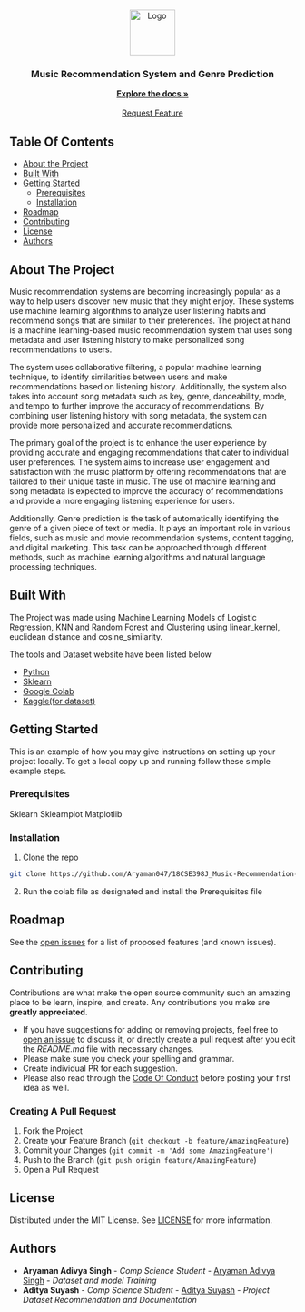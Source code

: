 <br/>
<p align="center">
  <a href="https://github.com//ReadME-Generator">
    <img src="images/logo.png" alt="Logo" width="80" height="80">
  </a>

  <h3 align="center">Music Recommendation System and Genre Prediction</h3>

  <p align="center">
    <a href="https://github.com//ReadME-Generator"><strong>Explore the docs »</strong></a>
    <br/>
    <br/>
    <a href="https://github.com//ReadME-Generator/issues">Request Feature</a>
  </p>
</p>



## Table Of Contents

* [About the Project](#about-the-project)
* [Built With](#built-with)
* [Getting Started](#getting-started)
  * [Prerequisites](#prerequisites)
  * [Installation](#installation)
* [Roadmap](#roadmap)
* [Contributing](#contributing)
* [License](#license)
* [Authors](#authors)


## About The Project

Music recommendation systems are becoming increasingly
popular as a way to help users discover new music that they might
enjoy. These systems use machine learning algorithms to analyze
user listening habits and recommend songs that are similar to their
preferences. The project at hand is a machine learning-based
music recommendation system that uses song metadata and user
listening history to make personalized song recommendations to
users.

The system uses collaborative filtering, a popular machine
learning technique, to identify similarities between users and make
recommendations based on listening history. Additionally, the
system also takes into account song metadata such as key, genre,
danceability, mode, and tempo to further improve the accuracy of
recommendations. By combining user listening history with song
metadata, the system can provide more personalized and accurate
recommendations.

The primary goal of the project is to enhance the user experience
by providing accurate and engaging recommendations that cater to
individual user preferences. The system aims to increase user
engagement and satisfaction with the music platform by offering
recommendations that are tailored to their unique taste in music.
The use of machine learning and song metadata is expected to
improve the accuracy of recommendations and provide a more
engaging listening experience for users.

Additionally, Genre prediction is the task of automatically identifying
the genre of a given piece of text or media. It plays an important role
in various fields, such as music and movie recommendation systems,
content tagging, and digital marketing. This task can be approached
through different methods, such as machine learning algorithms and
natural language processing techniques.

## Built With

The Project was made using Machine Learning Models of Logistic Regression, KNN and Random Forest and Clustering using linear_kernel, euclidean distance and cosine_similarity.

The tools and Dataset website have been listed below

* [Python](https://www.google.com/url?sa=t&rct=j&q=&esrc=s&source=web&cd=&cad=rja&uact=8&ved=2ahUKEwij8aLLlvT9AhV6R2wGHZyoBuYQFnoECBEQAQ&url=https%3A%2F%2Fwww.python.org%2F&usg=AOvVaw0QREvGsjwHKp2GtoYvs1JH)
* [Sklearn](https://www.google.com/url?sa=t&rct=j&q=&esrc=s&source=web&cd=&cad=rja&uact=8&ved=2ahUKEwivubrVlvT9AhXGU2wGHeITC8AQFnoECAoQAQ&url=https%3A%2F%2Fscikit-learn.org%2F&usg=AOvVaw3pidYsGhglQXGDh_4GMetL)
* [Google Colab](https://www.google.com/url?sa=t&rct=j&q=&esrc=s&source=web&cd=&cad=rja&uact=8&ved=2ahUKEwjHg9DelvT9AhVqZWwGHZdSBEsQFnoECA8QAQ&url=https%3A%2F%2Fcolab.research.google.com%2F&usg=AOvVaw3A5aPK2kLFzKOzb6sOckVw)
* [Kaggle(for dataset)](https://www.google.com/url?sa=t&rct=j&q=&esrc=s&source=web&cd=&cad=rja&uact=8&ved=2ahUKEwjGuYjllvT9AhW9cGwGHU-4B2MQFnoECCoQAQ&url=https%3A%2F%2Fwww.kaggle.com%2F&usg=AOvVaw358aJVdRF5ENauJCrosrX1)

## Getting Started

This is an example of how you may give instructions on setting up your project locally.
To get a local copy up and running follow these simple example steps.

### Prerequisites

Sklearn
Sklearnplot
Matplotlib

### Installation

1. Clone the repo

```sh
git clone https://github.com/Aryaman047/18CSE398J_Music-Recommendation-System-and-Genre-Prediction.git
```

2. Run the colab file as designated and install the Prerequisites file


## Roadmap

See the [open issues](https://github.com//ReadME-Generator/issues) for a list of proposed features (and known issues).

## Contributing

Contributions are what make the open source community such an amazing place to be learn, inspire, and create. Any contributions you make are **greatly appreciated**.
* If you have suggestions for adding or removing projects, feel free to [open an issue](https://github.com//ReadME-Generator/issues/new) to discuss it, or directly create a pull request after you edit the *README.md* file with necessary changes.
* Please make sure you check your spelling and grammar.
* Create individual PR for each suggestion.
* Please also read through the [Code Of Conduct](https://github.com//ReadME-Generator/blob/main/CODE_OF_CONDUCT.md) before posting your first idea as well.

### Creating A Pull Request

1. Fork the Project
2. Create your Feature Branch (`git checkout -b feature/AmazingFeature`)
3. Commit your Changes (`git commit -m 'Add some AmazingFeature'`)
4. Push to the Branch (`git push origin feature/AmazingFeature`)
5. Open a Pull Request

## License

Distributed under the MIT License. See [LICENSE](https://github.com//ReadME-Generator/blob/main/LICENSE.md) for more information.

## Authors

* **Aryaman Adivya Singh** - *Comp Science Student* - [Aryaman Adivya Singh](https://github.com/Aryaman047) - *Dataset and model Training*
* **Aditya Suyash** - *Comp Science Student* - [Aditya Suyash](https://github.com/adityas621) - *Project Dataset Recommendation and Documentation*


